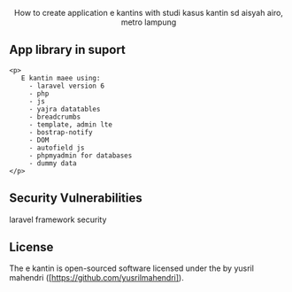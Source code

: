 <p align="center">
   How to create application  e kantins with studi kasus kantin sd aisyah airo, metro lampung
</p>



## App library in suport
    <p>
       E kantin maee using: 
         - laravel version 6 
         - php 
         - js
         - yajra datatables
         - breadcrumbs
         - template, admin lte
         - bostrap-notify
         - DOM
         - autofield js
         - phpmyadmin for databases
         - dummy data
    </p>


## Security Vulnerabilities

laravel framework security

## License

The e kantin is open-sourced software licensed under the by yusril mahendri ([https://github.com/yusrilmahendri]).
